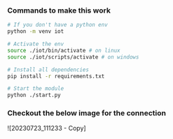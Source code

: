 ### Commands to make this work

```bash
# If you don't have a python env
python -m venv iot

# Activate the env
source ./iot/bin/activate # on linux
source ./iot/scripts/activate # on windows
```

```bash
# Install all dependencies
pip install -r requirements.txt

# Start the module
python ./start.py
```

### Checkout the below image for the connection 

![20230723_111233 - Copy]
